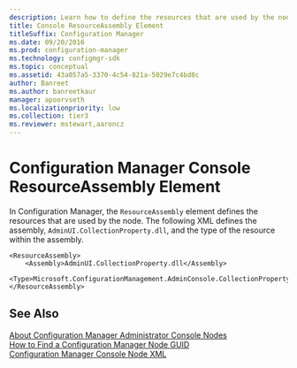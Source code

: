 ```yaml
---
description: Learn how to define the resources that are used by the node with the ResourceAssembly element in Configuration Manager.
title: Console ResourceAssembly Element
titleSuffix: Configuration Manager
ms.date: 09/20/2016
ms.prod: configuration-manager
ms.technology: configmgr-sdk
ms.topic: conceptual
ms.assetid: 43a057a5-3370-4c54-821a-5029e7c4bd8c
author: Banreet
ms.author: banreetkaur
manager: apoorvseth
ms.localizationpriority: low
ms.collection: tier3
ms.reviewer: mstewart,aaroncz 
---
```

# Configuration Manager Console ResourceAssembly Element
In Configuration Manager, the `ResourceAssembly` element defines the resources that are used by the node. The following XML defines the assembly, `AdminUI.CollectionProperty.dll`, and the type of the resource within the assembly.  

```  
<ResourceAssembly>  
    <Assembly>AdminUI.CollectionProperty.dll</Assembly>  
    <Type>Microsoft.ConfigurationManagement.AdminConsole.CollectionProperty.Properties.Resources.resources</Type>  
</ResourceAssembly>  

```  

## See Also  
 [About Configuration Manager Administrator Console Nodes](../../../../develop/core/servers/console/about-configuration-manager-console-nodes.md)   
 [How to Find a Configuration Manager Node GUID](../../../../develop/core/servers/console/how-to-find-a-configuration-manager-console-node-guid.md)   
 [Configuration Manager Console Node XML](../../../../develop/core/servers/console/console-node-xml.md)
